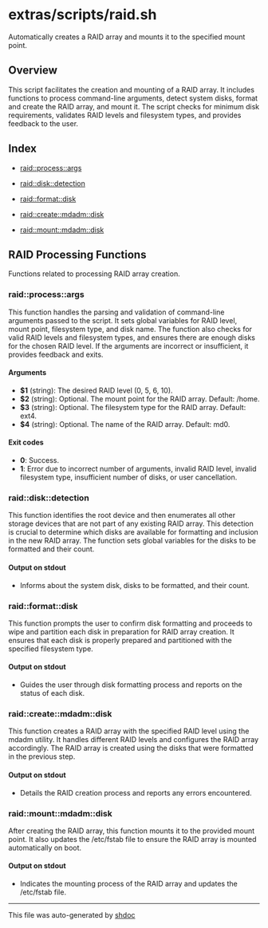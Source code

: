 # extras/scripts/raid.sh

Automatically creates a RAID array and mounts it to the specified mount point.

## Overview

This script facilitates the creation and mounting of a RAID array.
It includes functions to process command-line arguments, detect system disks, format and create the RAID array, and mount it.
The script checks for minimum disk requirements, validates RAID levels and filesystem types, and provides feedback to the user.

## Index

* [raid::process::args](#raidprocessargs)

* [raid::disk::detection](#raiddiskdetection)

* [raid::format::disk](#raidformatdisk)

* [raid::create::mdadm::disk](#raidcreatemdadmdisk)

* [raid::mount::mdadm::disk](#raidmountmdadmdisk)


## RAID Processing Functions

Functions related to processing RAID array creation.

### raid::process::args

This function handles the parsing and validation of command-line arguments passed to the script.
It sets global variables for RAID level, mount point, filesystem type, and disk name.
The function also checks for valid RAID levels and filesystem types, and ensures there are enough disks for the chosen RAID level.
If the arguments are incorrect or insufficient, it provides feedback and exits.

#### Arguments

* **$1** (string): The desired RAID level (0, 5, 6, 10).
* **$2** (string): Optional. The mount point for the RAID array. Default: /home.
* **$3** (string): Optional. The filesystem type for the RAID array. Default: ext4.
* **$4** (string): Optional. The name of the RAID array. Default: md0.

#### Exit codes

* **0**: Success.
* **1**: Error due to incorrect number of arguments, invalid RAID level, invalid filesystem type, insufficient number of disks, or user cancellation.

### raid::disk::detection

This function identifies the root device and then enumerates all other storage devices that are not part of any existing RAID array.
This detection is crucial to determine which disks are available for formatting and inclusion in the new RAID array.
The function sets global variables for the disks to be formatted and their count.

#### Output on stdout

* Informs about the system disk, disks to be formatted, and their count.

### raid::format::disk

This function prompts the user to confirm disk formatting and proceeds to wipe and partition each disk in preparation for RAID array creation.
It ensures that each disk is properly prepared and partitioned with the specified filesystem type.

#### Output on stdout

* Guides the user through disk formatting process and reports on the status of each disk.

### raid::create::mdadm::disk

This function creates a RAID array with the specified RAID level using the mdadm utility.
It handles different RAID levels and configures the RAID array accordingly.
The RAID array is created using the disks that were formatted in the previous step.

#### Output on stdout

* Details the RAID creation process and reports any errors encountered.

### raid::mount::mdadm::disk

After creating the RAID array, this function mounts it to the provided mount point.
It also updates the /etc/fstab file to ensure the RAID array is mounted automatically on boot.

#### Output on stdout

* Indicates the mounting process of the RAID array and updates the /etc/fstab file.

---
This file was auto-generated by [shdoc](https://github.com/MediaEase/shdoc)
